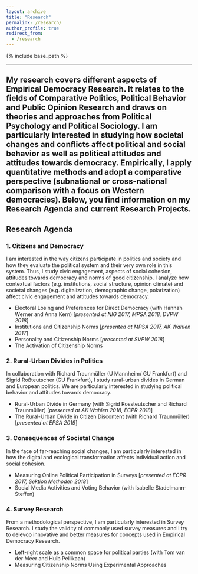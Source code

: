 ```yaml
---
layout: archive
title: "Research"
permalink: /research/
author_profile: true
redirect_from:
  - /research
---
```


{% include base_path %}

---
My research covers different aspects of **Empirical Democracy Research**. It relates to the fields of Comparative Politics, Political Behavior and Public Opinion Research and draws on theories and approaches from Political Psychology and Political Sociology. I am particularly interested in studying how societal changes and conflicts affect political and social behavior as well as political attitudes and attitudes towards democracy. Empirically, I apply **quantitative methods** and adopt a **comparative perspective** (subnational or cross-national comparison with a focus on Western democracies). Below, you find information on my **Research Agenda** and current **Research Projects**.
---

## Research Agenda

### 1. Citizens and Democracy 
I am interested in the way citizens participate in politics and society and how they evaluate the political system and their very own role in this system. Thus, I study civic engagement, aspects of social cohesion, attitudes towards democracy and norms of good citizenship. I analyze how contextual factors (e.g. institutions, social structure, opinion climate) and societal changes (e.g. digitalization, demographic change, polarization) affect civic engagement and attitudes towards democracy.
* Electoral Losing and Preferences for Direct Democracy (with Hannah Werner and Anna Kern) [*presented at NIG 2017, MPSA 2018, DVPW 2018*]
* Institutions and Citizenship Norms [*presented at MPSA 2017, AK Wahlen 2017*]
* Personality and Citizenship Norms [*presented at SVPW 2018*]
* The Activation of Citizenship Norms

### 2. Rural-Urban Divides in Politics
In collaboration with Richard Traunmüller (U Mannheim/ GU Frankfurt) and Sigrid Roßteutscher (GU Frankfurt), I study rural-urban divides in German and European politics. We are particularly interested in studying political behavior and attitudes towards democracy.
* Rural-Urban Divide in Germany (with Sigrid Rossteutscher and Richard Traunmüller) [*presented at AK Wahlen 2018, ECPR 2018*]
* The Rural-Urban Divide in Citizen Discontent (with Richard Traunmüller) [*presented at EPSA 2019*]

### 3. Consequences of Societal Change
In the face of far-reaching social changes, I am particularly interested in how the digital and ecological transformation affects individual action and social cohesion.
* Measuring Online Political Participation in Surveys [*presented at ECPR 2017, Sektion Methoden 2018*]
* Social Media Activities and Voting Behavior (with Isabelle Stadelmann-Steffen) 

### 4. Survey Research
From a methodological perspective, I am particularly interested in Survey Research. I study the validity of commonly used survey measures and I try to delevop innovative and better measures for concepts used in Empirical Democracy Research.
* Left-right scale as a common space for political parties (with Tom van der Meer and Huib Pellikaan)
* Measuring Citizenship Norms Using Experimental Approaches
